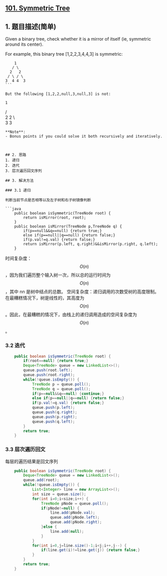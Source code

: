 ## [101. Symmetric Tree](https://leetcode-cn.com/problems/symmetric-tree/)

## 1. 题目描述(简单)

Given a binary tree, check whether it is a mirror of itself (ie, symmetric around its center).

For example, this binary tree [1,2,2,3,4,4,3] is symmetric:
```
    1
   / \
  2   2
 / \ / \
3  4 4  3
``` 

But the following [1,2,2,null,3,null,3] is not:
```
    1
   / \
  2   2
   \   \
   3    3
```
**Note**:
- Bonus points if you could solve it both recursively and iteratively.



## 2. 思路
1. 递归
2. 迭代
3. 层次遍历回文序列

## 3. 解决方法

### 3.1 递归

判断当前节点是否相等以及左子树和右子树镜像判断

```java
    public boolean isSymmetric(TreeNode root) {
        return isMirror(root, root);
    }
    public boolean isMirror(TreeNode p,TreeNode q) {
		if(p==null&&q==null) {return true;}
		else if(p==null||q==null) {return false;}
		if(p.val!=q.val) {return false;}
		return isMirror(p.left, q.right)&&isMirror(p.right, q.left);
	}
```
时间复杂度：$$O(n)$$，因为我们遍历整个输入树一次，所以总的运行时间为 $$O(n)$$，其中 nn 是树中结点的总数。
空间复杂度：递归调用的次数受树的高度限制。在最糟糕情况下，树是线性的，其高度为 $$O(n)$$。因此，在最糟糕的情况下，由栈上的递归调用造成的空间复杂度为$$ O(n)$$。


### 3.2 迭代



```java
    public boolean isSymmetric(TreeNode root) {
    	if(root==null) {return true;}
    	Deque<TreeNode> queue = new LinkedList<>();
    	queue.push(root.left);
    	queue.push(root.right);
    	while(!queue.isEmpty()) {
    		TreeNode p = queue.poll();
    		TreeNode q = queue.poll();
    		if(p==null&&q==null) {continue;}
    		else if(p==null||q==null) {return false;}
    		if(p.val!=q.val) {return false;}
    		queue.push(p.left);
    		queue.push(q.right);
    		queue.push(p.right);
    		queue.push(q.left);
    	}
    	return true;
    }
```

### 3.3 层次遍历回文
每层的遍历结果是回文序列

```java
    public boolean isSymmetric(TreeNode root) {
    	Deque<TreeNode> queue = new LinkedList<>();
        queue.add(root);
        while(!queue.isEmpty()) {
        	List<Integer> line = new ArrayList<>();
            int size = queue.size();
        	for(int i=0;i<size;i++) {
        		TreeNode pNode = queue.poll();
        		if(pNode!=null) {
        			line.add(pNode.val);
        			queue.add(pNode.left);
        			queue.add(pNode.right);
        		}else {
					line.add(null);
				}
        	}
        	for(int i=0,j=line.size()-1;i<j;i++,j--) {
        		if(line.get(i)!=line.get(j)) {return false;}
        	}
        }
        return true;
    }
```



